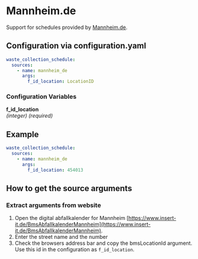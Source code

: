 # Mannheim.de 

Support for schedules provided by [Mannheim.de](https://www.mannheim.de/de/service-bieten/umwelt/stadtraumservice-mannheim/abfallwirtschaft/abfallkalender/abfallkalender-online).

## Configuration via configuration.yaml

```yaml
waste_collection_schedule:
  sources:
    - name: mannheim_de
      args:
        f_id_location: LocationID
```

### Configuration Variables

**f_id_location**  
*(integer) (required)*


## Example

```yaml
waste_collection_schedule:
  sources:
    - name: mannheim_de
      args:
        f_id_location: 454013
```

## How to get the source arguments

### Extract arguments from website

1. Open the digital abfallkalender for Mannheim [https://www.insert-it.de/BmsAbfallkalenderMannheim](https://www.insert-it.de/BmsAbfallkalenderMannheim).
2. Enter the street name and the number
3. Check the browsers address bar and copy the bmsLocationId argument. Use this id in the configuration as `f_id_location`.
